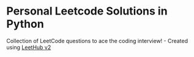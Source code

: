 # Personal Leetcode Solutions in Python
Collection of LeetCode questions to ace the coding interview! - Created using [LeetHub v2](https://github.com/arunbhardwaj/LeetHub-2.0)
